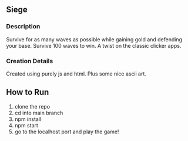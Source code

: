 ## Siege

### Description

Survive for as many waves as possible while gaining gold and defending your base. Survive 100 waves to win. A twist on the classic clicker apps.

### Creation Details

Created using purely js and html. Plus some nice ascii art.

## How to Run

1. clone the repo
2. cd into main branch
3. npm install
4. npm start
5. go to the localhost port and play the game!
